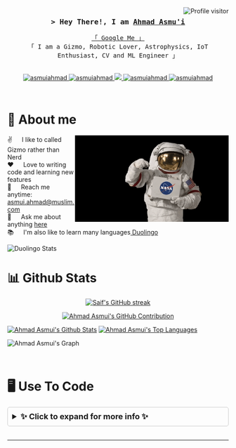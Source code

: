 <a href="https://komarev.com/ghpvc/?username=asmuiahmad">
  <img align="right" src="https://komarev.com/ghpvc/?username=asmuiahmad&label=Visitors&color=0e75b6&style=flat" alt="Profile visitor" />
</a>

<!-- Intro  -->
<h3 align="center">
        <samp>&gt; Hey There!, I am
                <b><a target="_blank" href="https://asmuiahmad.github.io">Ahmad Asmu'i</a></b>
        </samp>
</h3>


<p align="center"> 
  <samp>
    <a target="_blank" href="https://www.google.com/search?q=Ahmad+Asmui">「 Google Me 」</a>
    <br>
    「 I am a Gizmo, Robotic Lover, Astrophysics, IoT Enthusiast, CV and ML Engineer 」
    <br>
    <br>
  </samp>
</p>

<p align="center">
 <a target="_blank" href="https://asmuiahmad.github.io" target="blank">
  <img src="https://img.shields.io/badge/Website-DC143C?style=for-the-badge&logo=medium&logoColor=white" alt="asmuiahmad" />
 </a>
 <a target="_blank" href="https://linkedin.com/in/asmuiahmad" target="_blank">
  <img src="https://img.shields.io/badge/LinkedIn-0077B5?style=for-the-badge&logo=linkedin&logoColor=white" alt="asmuiahmad"/>
 </a>
 <a target="_blank" href="https://twitter.com/smui_ahmad" target="_blank">
  <img src="https://img.shields.io/badge/Twitter-1DA1F2?style=for-the-badge&logo=twitter&logoColor=white" />
 </a>
 <a target="_blank" href="https://instagram.com/asmui_ahmad" target="_blank">
  <img src="https://img.shields.io/badge/Instagram-fe4164?style=for-the-badge&logo=instagram&logoColor=white" alt="asmuiahmad" />
 </a> 
 <a target="_blank" href="https://facebook.com/asmui.ahmad28" target="_blank">
  <img src="https://img.shields.io/badge/Facebook-20BEFF?&style=for-the-badge&logo=facebook&logoColor=white" alt="asmuiahmad"  />
  </a> 
</p>
<br />

<!-- About Section -->
# 🔬 About me
 
<p>
 <img align="right" width="350" src="/assets/astronaut.gif" alt="Coding gif" />
  
 ✌️ &emsp; I like to called Gizmo rather than Nerd <br/>
 ❤️ &emsp; Love to writing code and learning new features<br/>
 📧 &emsp; Reach me anytime: asmui.ahmad@muslim.com<br/>
 💬 &emsp; Ask me about anything [here](https://github.com/asmuiahmad/asmuiahmad/issues)<br />
 📚 &emsp; I'm also like to learn many languages<a target="_blank" href="https://www.duolingo.com/profile/asmui_ahmad"> Duolingo</a><br/> </p>
<img src="https://duolingo-stats-card.vercel.app/api?username=asmui_ahmad&theme=sky" alt="Duolingo Stats"/>
<br/>
<be/>

# 📊 Github Stats
<p align="center">
  <a href="https://github.com/asmuiahmad">
    <img src="https://github-readme-streak-stats.herokuapp.com/?user=asmuiahmad&theme=radical&border=7F3FBF&background=0D1117" alt="Saif's GitHub streak"/>
  </a>
</p>

<p align="center">
  <a href="https://github.com/asmuiahmad">
    <img src="https://github-profile-summary-cards.vercel.app/api/cards/profile-details?username=asmuiahmad&theme=radical" alt="Ahmad Asmui's GitHub Contribution"/>
  </a>
</p>

<a> 
    <a href="https://github.com/asmuiahmad"><img alt="Ahmad Asmui's Github Stats" src="https://denvercoder1-github-readme-stats.vercel.app/api?username=asmuiahmad&show_icons=true&count_private=true&theme=react&border_color=7F3FBF&bg_color=0D1117&title_color=F85D7F&icon_color=F8D866" height="192px" width="49.5%"/></a>
  <a href="https://github.com/asmuiahmad"><img alt="Ahmad Asmui's Top Languages" src="https://denvercoder1-github-readme-stats.vercel.app/api/top-langs/?username=asmuiahmad&langs_count=8&layout=compact&theme=react&border_color=7F3FBF&bg_color=0D1117&title_color=F85D7F&icon_color=F8D866" height="192px" width="49.5%"/></a>
  <br/>
</a>


![Ahmad Asmui's Graph](https://github-readme-activity-graph.vercel.app/graph?username=asmuiahmad&custom_title=Ahmad%20Asmui's%20GitHub%20Activity%20Graph&bg_color=0D1117&color=7F3FBF&line=7F3FBF&point=7F3FBF&area_color=FFFFFF&title_color=FFFFFF&area=true)

<br />
<be />

# 🖥️ Use To Code
<details style="border: 1px solid #ccc; padding: 10px; border-radius: 5px;">
  <summary style="font-size: 18px; font-weight: bold; cursor: pointer;">✨ Click to expand for more info ✨</summary>
  <div style="margin-top: 10px;">
    <p>
    Here is some more detailed information about my skills. This section is hidden by default but will be shown when you click "Click to expand."
    </p>
<h3 align="left">Programming Skills :</h3>
<p align="left"> 
  <img src="https://github.com/tandpfun/skill-icons/raw/main/icons/Python-Dark.svg" alt="python" width="50" height="50"/>
  <img src="https://github.com/tandpfun/skill-icons/raw/main/icons/CPP.svg" alt="cpp" width="50" height="50"/>
  <img src="https://github.com/tandpfun/skill-icons/raw/main/icons/Lua-Dark.svg" alt="lua" width="50" height="50"/>
  <img src="https://github.com/tandpfun/skill-icons/raw/main/icons/Java-Dark.svg" alt="java" width="50" height="50"/>
  <img src="https://github.com/tandpfun/skill-icons/raw/main/icons/PHP-Dark.svg" alt="php" width="50" height="50"/>
  <img src="https://github.com/tandpfun/skill-icons/raw/main/icons/Bash-Dark.svg" alt="bash" width="50" height="50"/>
  
</p>

<h3 align="left">Frontend Development :</h3>
<p align="left"> 
  <img src="https://github.com/tandpfun/skill-icons/raw/main/icons/HTML.svg" alt="html" width="50" height="50"/>
  <img src="https://github.com/tandpfun/skill-icons/raw/main/icons/CSS.svg" alt="css" width="50" height="50"/>
  <img src="https://github.com/tandpfun/skill-icons/raw/main/icons/JavaScript.svg" alt="javascript" width="50" height="50"/>
  <img src="https://github.com/tandpfun/skill-icons/raw/main/icons/Angular-Dark.svg" alt="angular" width="50" height="50"/>
  <img src="https://github.com/tandpfun/skill-icons/raw/main/icons/Bootstrap.svg" alt="bootstrap" width="50" height="50"/>
  <img src="https://github.com/tandpfun/skill-icons/raw/main/icons/Sass.svg" alt="sass" width="50" height="50"/>
  <img src="https://github.com/tandpfun/skill-icons/raw/main/icons/QT-Dark.svg" alt="qt" width="50" height="50"/>
  <img src="https://github.com/tandpfun/skill-icons/raw/main/icons/GTK-Dark.svg" alt="gtk" width="50" height="50"/>
  <img src="https://github.com/tandpfun/skill-icons/raw/main/icons/CMake-Dark.svg" alt="cmake" width="50" height="50"/>
</p>

<h3 align="left">Backend Developments :</h3>
<p align="left"> 
  <img src="https://github.com/tandpfun/skill-icons/raw/main/icons/Nginx.svg" alt="nginx" width="50" height="50"/>
  <img src="https://github.com/tandpfun/skill-icons/raw/main/icons/NodeJS-Dark.svg" alt="nodejs" width="50" height="50"/>
</p>

<h3 align="left">Mobile Apps Developments :</h3>
<p align="left"> 
  <img src="https://github.com/tandpfun/skill-icons/raw/main/icons/AndroidStudio-Dark.svg" alt="android-studio" width="50" height="50"/>
  <img src="https://upload.wikimedia.org/wikipedia/commons/thumb/6/66/Apple_iOS_logo.svg/1024px-Apple_iOS_logo.svg.png" alt="ios" width="50" height="50"/>
  <img src="https://github.com/tandpfun/skill-icons/raw/main/icons/Dart-Dark.svg" alt="dart" width="50" height="50"/>
  <img src="https://github.com/tandpfun/skill-icons/raw/main/icons/Flutter-Dark.svg" alt="flutter" width="50" height="50"/>
  <img src="https://github.com/tandpfun/skill-icons/raw/main/icons/React-Dark.svg" alt="react" width="50" height="50"/>
</p>

<h3 align="left">Artificial Intelligence/ Machine Learning :</h3>
<p align="left"> 
  <img src="https://github.com/tandpfun/skill-icons/raw/main/icons/OpenCV-Dark.svg" alt="opencv" width="50" height="50"/>
  <img src="https://raw.githubusercontent.com/devicons/devicon/2ae2a900d2f041da66e950e4d48052658d850630/icons/pandas/pandas-original.svg" alt="pandas" width="50" height="50"/>
  <img src="https://github.com/tandpfun/skill-icons/raw/main/icons/PyTorch-Dark.svg" alt="pytorch" width="50" height="50"/>
  <img src="https://github.com/tandpfun/skill-icons/raw/main/icons/TensorFlow-Dark.svg" alt="tensorflow" width="50" height="50"/>
</p>

<h3 align="left">Database :</h3>
<p align="left"> 
  <img src="https://github.com/tandpfun/skill-icons/raw/main/icons/MySQL-Dark.svg" alt="mysql" width="50" height="50"/>
  <img src="https://github.com/tandpfun/skill-icons/raw/main/icons/MongoDB.svg" alt="mongodb" width="50" height="50"/>
  <img src="https://github.com/tandpfun/skill-icons/raw/main/icons/PostgreSQL-Dark.svg" alt="postgresql" width="50" height="50"/>
  <img src="https://github.com/tandpfun/skill-icons/raw/main/icons/SQLite.svg" alt="sqllite" width="50" height="50"/>
</p>

<h3 align="left">DevOps :</h3>
<p align="left"> 
  <img src="https://github.com/tandpfun/skill-icons/raw/main/icons/AWS-Dark.svg" alt="aws" width="50" height="50"/>
  <img src="https://github.com/tandpfun/skill-icons/raw/main/icons/Azure-Dark.svg" alt="azure" width="50" height="50"/>
  <img src="https://github.com/tandpfun/skill-icons/raw/main/icons/Docker.svg" alt="docker" width="50" height="50"/>
  <img src="https://github.com/tandpfun/skill-icons/raw/main/icons/Jenkins-Dark.svg" alt="jenkins" width="50" height="50"/>
</p>

<h3 align="left">Frameworks :</h3>
<p align="left"> 
  <img src="https://github.com/tandpfun/skill-icons/raw/main/icons/Flask-Dark.svg" alt="flask" width="50" height="50"/>
  <img src="https://github.com/tandpfun/skill-icons/raw/main/icons/Laravel-Dark.svg" alt="laravel" width="50" height="50"/>
  <img src="https://github.com/tandpfun/skill-icons/raw/main/icons/Symfony-Dark.svg" alt="symfony" width="50" height="50"/>
</p>

<h3 align="left">Software Masterings :</h3>
<p align="left"> 
  <img src="https://github.com/tandpfun/skill-icons/raw/main/icons/Photoshop.svg" alt="photoshop" width="50" height="50"/>
  <img src="https://github.com/tandpfun/skill-icons/raw/main/icons/Illustrator.svg" alt="illustrator" width="50" height="50"/>
  <img src="https://github.com/tandpfun/skill-icons/raw/main/icons/XD.svg" alt="xd" width="50" height="50"/>
  <img src="https://github.com/tandpfun/skill-icons/raw/main/icons/Figma-Dark.svg" alt="figma" width="50" height="50"/>
  <img src="https://github.com/tandpfun/skill-icons/raw/main/icons/Sketchup-Dark.svg" alt="sketchup" width="50" height="50"/>
  <img src="https://github.com/tandpfun/skill-icons/raw/main/icons/AutoCAD-Dark.svg" alt="autocad" width="50" height="50"/>
  <img src="https://github.com/tandpfun/skill-icons/raw/main/icons/Blender-Dark.svg" alt="blender" width="50" height="50"/>
</p>

<h3 align="left">Favourite Operating System :</h3>
<p align="left">
  <img src="https://github.com/tandpfun/skill-icons/raw/main/icons/Linux-Dark.svg" alt="linux" width="50" height="50"/>
  <img src="https://github.com/tandpfun/skill-icons/raw/main/icons/Arch-Dark.svg" alt="arch" width="50" height="50"/>
  <img src="https://github.com/tandpfun/skill-icons/raw/main/icons/Debian-Dark.svg" alt="debian" width="50" height="50"/>
  <img src="https://github.com/tandpfun/skill-icons/raw/main/icons/BSD-Dark.svg" alt="bsd" width="50" height="50"/>
</p>

<h3 align="left">Others :</h3>
<p align="left">
  <img src="https://github.com/tandpfun/skill-icons/raw/main/icons/Git.svg" alt="git" width="50" height="50"/>
  <img src="https://github.com/tandpfun/skill-icons/raw/main/icons/Arduino.svg" alt="arduino" width="50" height="50"/>
  <img src="https://github.com/tandpfun/skill-icons/raw/main/icons/RaspberryPi-Dark.svg" alt="raspberry" width="50" height="50"/>
  <img src="https://github.com/tandpfun/skill-icons/raw/main/icons/Unity-Dark.svg" alt="unity" width="50" height="50"/>
  <img src="https://github.com/tandpfun/skill-icons/raw/main/icons/NeoVim-Dark.svg" alt="nvim" width="50" height="50"/>
</p>
</div>
</details>
<br/>
<hr/>
